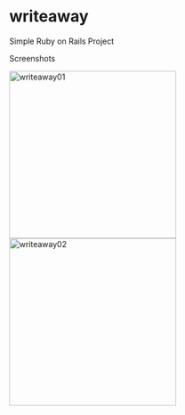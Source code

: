 # writeaway
Simple Ruby on Rails Project

Screenshots

<img width="300" alt="writeaway01" src="https://user-images.githubusercontent.com/4693008/39956566-8da86faa-55e3-11e8-8858-d6b66d5b9bd2.png">


<img width="300" alt="writeaway02" src="https://user-images.githubusercontent.com/4693008/39956567-8fbf757c-55e3-11e8-9c62-7f63e6ee7179.png">
